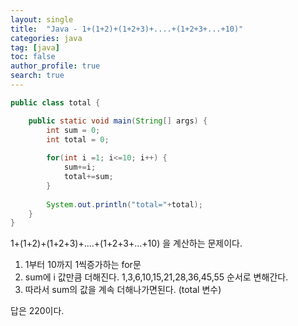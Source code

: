 ```yaml
---
layout: single
title:  "Java - 1+(1+2)+(1+2+3)+....+(1+2+3+...+10)"
categories: java
tag: [java]
toc: false
author_profile: true
search: true
---
```



```java
public class total {

	public static void main(String[] args) {
		int sum = 0;
		int total = 0;
		
		for(int i =1; i<=10; i++) {
			sum+=i;
			total+=sum;
		}
	
		System.out.println("total="+total);
	}
}
```
1+(1+2)+(1+2+3)+....+(1+2+3+...+10) 을 계산하는 문제이다.

1. 1부터 10까지 1씩증가하는 for문
2. sum에  i 값만큼 더해진다. 1,3,6,10,15,21,28,36,45,55 순서로 변해간다.
3. 따라서 sum의 값을 계속 더해나가면된다. (total 변수)


답은 220이다.
